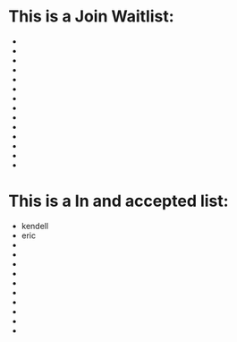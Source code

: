 # This is a Join Waitlist: 
* 
* 
* 
* 
* 
* 
* 
* 
* 
* 
* 
* 
* 
* 

# This is a In and accepted list:

* kendell
* eric
* 
* 
* 
* 
* 
* 
* 
* 
* 
* 
